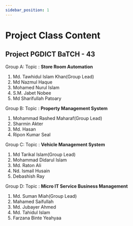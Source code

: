 ```yaml
---
sidebar_position: 1
---
```


# Project Class Content

## Project PGDICT BaTCH - 43

Group A:
Topic : **Store Room Automation**

1.  Md. Tawhidul Islam Khan(Group Lead)
2.  Md Nazmul Haque
3.  Mohamed Nurul Islam
4.  S.M. Jabet Nobee
5.  Md Sharifullah Patoary

Group B:
Topic : **Property Management System**

1.  Mohammad Rashed Maharaf(Group Lead)
2.  Sharmin Akter
3.  Md. Hasan
4.  Ripon Kumar Seal

Group C:
Topic : **Vehicle Management System**

1.  Md Tarikal Islam(Group Lead)
2.  Mohammad Didarul Islam
3.  Md. Raton Ali
4.  Nd. Ismail Husain
5.  Debashish Ray

Group D:
Topic : **Micro IT Service Business Management**

1.  Md. Suman Miah(Group Lead)
2.  Mahamed Saifullah
3.  Md. Jubayer Ahmed
4.  Md. Tahidul Islam
5.  Farzana Binte Yeahyaa
